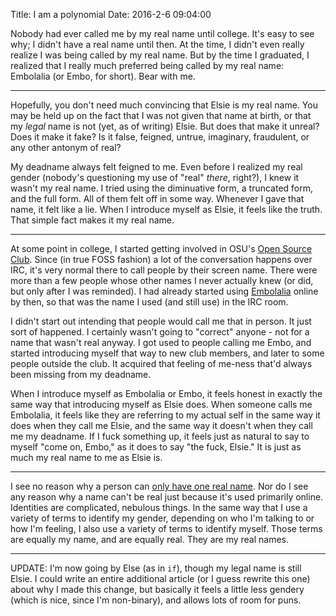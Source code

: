 Title: I am a polynomial
Date: 2016-2-6 09:04:00

Nobody had ever called me by my real name until college. It's easy to see why;
I didn't have a real name until then. At the time, I didn't even really realize
I was being called by my real name. But by the time I graduated, I realized
that I really much preferred being called by my real name: Embolalia (or Embo,
for short). Bear with me.

---

Hopefully, you don't need much convincing that Elsie is my real name. You may
be held up on the fact that I was not given that name at birth, or that my
*legal* name is not (yet, as of writing) Elsie.  But does that make it unreal?
Does it make it fake? Is it false, feigned, untrue, imaginary, fraudulent, or
any other antonym of real?

My deadname always felt feigned to me. Even before I realized my real gender
(nobody's questioning my use of "real" *there*, right?), I knew it wasn't my
real name. I tried using the diminuative form, a truncated form, and the full
form. All of them felt off in some way. Whenever I gave that name, it felt
like a lie. When I introduce myself as Elsie, it feels like the truth. That
simple fact makes it my real name.

---

At some point in college, I started getting involved in OSU's
[Open Source Club](http://opensource.osu.edu). Since (in true FOSS fashion) a
lot of the conversation happens over IRC, it's very normal there to call people
by their screen name. There were more than a few people whose other names I
never actually knew (or did, but only after I was reminded). I had already
started using
[Embolalia](https://embolalia.com/where-the-name-and-flag-came-from.html)
online by then, so that was the name I used (and still use) in the IRC room.

I didn't start out intending that people would call me that in person. It just
sort of happened. I certainly wasn't going to "correct" anyone - not for a name
that wasn't real anyway. I got used to people calling me Embo, and started
introducing myself that way to new club members, and later to some people
outside the club. It acquired that feeling of me-ness that'd always been
missing from my deadname.

When I introduce myself as Embolalia or Embo, it feels honest in exactly the
same way that introducing myself as Elsie does. When someone calls me
Embolalia, it feels like they are referring to my actual self in the same way
it does when they call me Elsie, and the same way it doesn't when they call me
my deadname. If I fuck something up, it feels just as natural to say to myself
"come on, Embo," as it does to say "the fuck, Elsie." It is just as much my
real name to me as Elsie is.

---

I see no reason why a person can
[only have one real name](http://www.kalzumeus.com/2010/06/17/falsehoods-programmers-believe-about-names/).
Nor do I see any reason why a name can't be real just because it's used
primarily online.  Identities are complicated, nebulous things. In the same way
that I use a variety of terms to identify my gender, depending on who I'm
talking to or how I'm feeling, I also use a variety of terms to identify
myself. Those terms are equally my name, and are equally real. They are my real
names.

---

UPDATE: I'm now going by Else (as in `if`), though my legal name is still
Elsie. I could write an entire additional article (or I guess rewrite this one)
about why I made this change, but basically it feels a little less gendery
(which is nice, since I'm non-binary), and allows lots of room for puns.
